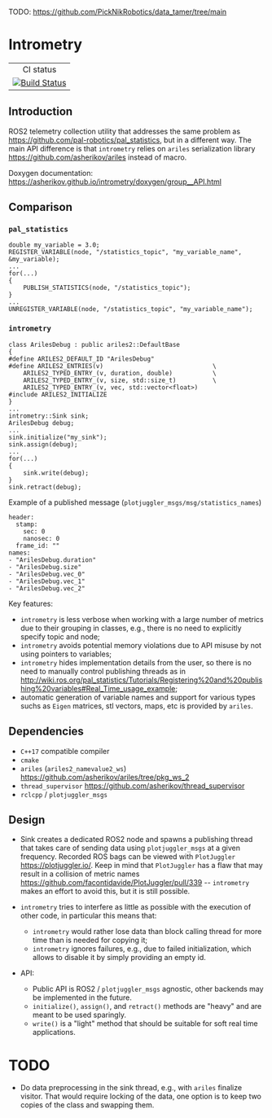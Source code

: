 TODO: https://github.com/PickNikRobotics/data_tamer/tree/main

Intrometry
==========

<table>
  <tr>
    <td align="center">
        CI status
    </td>
  </tr>
  <tr>
    <td align="center">
        <a href="https://github.com/asherikov/intrometry/actions/workflows/main.yml">
        <img src="https://github.com/asherikov/intrometry/actions/workflows/main.yml/badge.svg" alt="Build Status">
        </a>
    </td>
  </tr>
</table>


Introduction
------------

ROS2 telemetry collection utility that addresses the same problem as
<https://github.com/pal-robotics/pal_statistics>, but in a different way. The
main API difference is that `intrometry` relies on `ariles` serialization
library <https://github.com/asherikov/ariles> instead of macro.

Doxygen documentation: <https://asherikov.github.io/intrometry/doxygen/group__API.html>


Comparison
----------

### `pal_statistics`
```
double my_variable = 3.0;
REGISTER_VARIABLE(node, "/statistics_topic", "my_variable_name", &my_variable);
...
for(...)
{
    PUBLISH_STATISTICS(node, "/statistics_topic");
}
...
UNREGISTER_VARIABLE(node, "/statistics_topic", "my_variable_name");
```

### `intrometry`
```
class ArilesDebug : public ariles2::DefaultBase
{
#define ARILES2_DEFAULT_ID "ArilesDebug"
#define ARILES2_ENTRIES(v)                              \
    ARILES2_TYPED_ENTRY_(v, duration, double)           \
    ARILES2_TYPED_ENTRY_(v, size, std::size_t)          \
    ARILES2_TYPED_ENTRY_(v, vec, std::vector<float>)
#include ARILES2_INITIALIZE
}
...
intrometry::Sink sink;
ArilesDebug debug;
...
sink.initialize("my_sink");
sink.assign(debug);
...
for(...)
{
    sink.write(debug);
}
sink.retract(debug);
```

Example of a published message (`plotjuggler_msgs/msg/statistics_names`)
```
header:
  stamp:
    sec: 0
    nanosec: 0
  frame_id: ""
names:
- "ArilesDebug.duration"
- "ArilesDebug.size"
- "ArilesDebug.vec_0"
- "ArilesDebug.vec_1"
- "ArilesDebug.vec_2"
```

Key features:

- `intrometry` is less verbose when working with a large number of metrics due
  to their grouping in classes, e.g., there is no need to explicitly specify
  topic and node;
- `intrometry` avoids potential memory violations due to API misuse by not
  using pointers to variables;
- `intrometry` hides implementation details from the user, so there is no need
  to manually control publishing threads as in
  <http://wiki.ros.org/pal_statistics/Tutorials/Registering%20and%20publishing%20variables#Real_Time_usage_example>;
- automatic generation of variable names and support for various types suchs as
  `Eigen` matrices, stl vectors, maps, etc is provided by `ariles`.


Dependencies
------------

- `C++17` compatible compiler
- `cmake`
- `ariles` (`ariles2_namevalue2_ws`) <https://github.com/asherikov/ariles/tree/pkg_ws_2>
- `thread_supervisor` <https://github.com/asherikov/thread_supervisor>
- `rclcpp` / `plotjuggler_msgs`


Design
------

- Sink creates a dedicated ROS2 node and spawns a publishing thread that
  takes care of sending data using `plotjuggler_msgs` at a given frequency.
  Recorded ROS bags can be viewed with `PlotJuggler` <https://plotjuggler.io/>.
  Keep in mind that `PlotJuggler` has a flaw that may result in a collision of
  metric names <https://github.com/facontidavide/PlotJuggler/pull/339> --
  `intrometry` makes an effort to avoid this, but it is still possible.

- `intrometry` tries to interfere as little as possible with the execution of
  other code, in particular this means that:
    - `intrometry` would rather lose data than block calling thread for more
      time than is needed for copying it;
    - `intrometry` ignores failures, e.g., due to failed initialization, which
      allows to disable it by simply providing an empty id.

- API:
    - Public API is ROS2 / `plotjuggler_msgs` agnostic, other backends may
      be implemented in the future.
    - `initialize()`, `assign()`, and `retract()` methods are "heavy" and are
      meant to be used sparingly.
    - `write()` is a "light" method that should be suitable for soft real time
      applications.

TODO
====

- Do data preprocessing in the sink thread, e.g., with `ariles` finalize
  visitor. That would require locking of the data, one option is to keep two
  copies of the class and swapping them.
